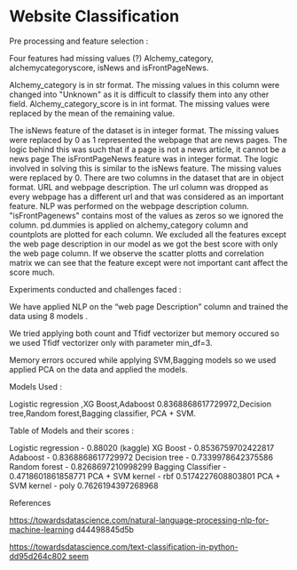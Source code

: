 # Website Classification

Pre processing and feature selection   :

Four features had missing values (?) Alchemy_category, alchemycategoryscore,  isNews and isFrontPageNews.

Alchemy_category is in str format. The missing values in this column were changed into "Unknown" as it is difficult to classify them into any other field.
Alchemy_category_score is in int format. The missing values were replaced by the mean of the remaining value.

The isNews feature of the dataset is in integer format. The missing values were replaced by 0 as 1 represented the webpage that are news pages. The logic behind this was such that if a page is not a news article, it cannot be a news page
The isFrontPageNews feature was in integer format. The logic involved in solving this is similar to the isNews feature. The missing values were replaced by 0.
There are two columns in the dataset that are in object format. URL and webpage description.
The url column was dropped as every webpage has a different url and that was considered as an important feature.
NLP was performed on the webpage description column.
"isFrontPagenews" contains most of the values as zeros so we ignored the column.
pd.dummies is applied on alchemy_category column and countplots are plotted for each column.
We excluded all the features except the web page description in our model as we got the best score with only the web page column.
If we observe the scatter plotts and correlation matrix we can see that the feature except were not important cant affect the score much. 


Experiments conducted and challenges faced :

We have applied  NLP on the “web page Description” column and trained the data using 8 models .

We tried applying both count and  Tfidf vectorizer but memory occured so we used Tfidf vectorizer only with parameter min_df=3.

Memory errors occured while applying SVM,Bagging models so we used applied PCA on the data and applied the models. 

Models Used :
        
Logistic regression ,XG Boost,Adaboost 0.8368868617729972,Decision tree,Random forest,Bagging classifier, PCA + SVM.

Table of Models and their scores :


Logistic regression - 0.88020 (kaggle)
XG Boost - 0.8536759702422817
Adaboost - 0.8368868617729972
Decision tree - 0.7339978642375586
Random forest - 0.8268697210998299
Bagging Classifier - 0.4718601861858771
PCA + SVM kernel - rbf  0.5174227608803801
PCA + SVM kernel - poly 0.7626194397268968
       

References

https://towardsdatascience.com/natural-language-processing-nlp-for-machine-learning d44498845d5b

https://towardsdatascience.com/text-classification-in-python-dd95d264c802 seem
